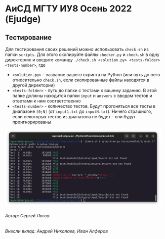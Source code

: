 # АиСД МГТУ ИУ8 Осень 2022 (Ejudge)

## Тестирование

Для тестирования своих решений можно использовать `check.sh` из папки `scripts`.
Для этого скопируйте файлы `checker.py` и `check.sh` в одну директорию и введите команду
`./check.sh <solution.py> <tests-folder> <tests-number>`, где

- `<solution.py>` - название вашего скрипта на Python
  (или путь до него относительно `check.sh`, если скопированные файлы находятся в другой директории)
- `<tests-folder>` - путь до папки с тестами к вашему заданию.
  В этой папке должны находится папки `input` и `answers` с вводом тестов
  и ответами к ним соответственно
- `<tests-number>` - количество тестов. Будут прогоняться все тесты в диапазоне `[0;N]`
  (от `input1.txt` до `inputN.txt`). Ничего страшного,
  если некоторых тестов из диапазона не будет - они будут проигнорированы

![Screenshot](assets/checker-sample.png)

###### Автор: Сергей Лагов
###### Внесли вклад: Андрей Николаев, Иван Алферов
